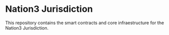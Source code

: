 # Nation3 Jurisdiction

This repository contains the smart contracts and core infraestructure for the Nation3 Jurisdiction.
